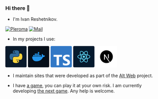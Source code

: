 ### Hi there 👋

- I'm Ivan Reshetnikov.

[![Pleroma](https://img.shields.io/badge/Pleroma-@lumin-orange?style=for-the-badge&logo=pleroma)](https://comfycamp.space/lumin)
[![Mail](https://img.shields.io/badge/Mail-ordinarydev-blueviolet?style=for-the-badge&logo=ProtonMail)](mailto:ordinarydev@protonmail.com)

- In my projects I use:

![Python](icons/python.svg)
![Docker](icons/docker.svg)
![TypeScript](icons/typescript.svg)
![React](icons/react.svg)
![Next JS](icons/next-js.svg)

- I maintain sites that were developed as part of the [Alt Web](https://github.com/alt-web) project.

- I have [a game](https://github.com/pixeltrain/student-quest), you can play it at your own risk. I am currently developing [the next game](https://github.com/pixeltrain/btw). Any help is welcome.
